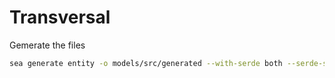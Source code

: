 # Transversal

Gemerate the files

```bash
sea generate entity -o models/src/generated --with-serde both --serde-skip-deserializing-primary-key --serde-skip-hidden-column
```
